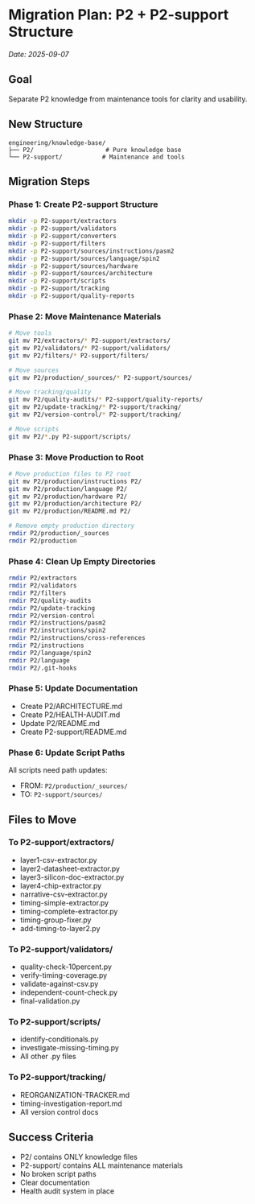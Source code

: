 # Migration Plan: P2 + P2-support Structure
*Date: 2025-09-07*

## Goal
Separate P2 knowledge from maintenance tools for clarity and usability.

## New Structure
```
engineering/knowledge-base/
├── P2/                    # Pure knowledge base
└── P2-support/           # Maintenance and tools
```

## Migration Steps

### Phase 1: Create P2-support Structure
```bash
mkdir -p P2-support/extractors
mkdir -p P2-support/validators
mkdir -p P2-support/converters
mkdir -p P2-support/filters
mkdir -p P2-support/sources/instructions/pasm2
mkdir -p P2-support/sources/language/spin2
mkdir -p P2-support/sources/hardware
mkdir -p P2-support/sources/architecture
mkdir -p P2-support/scripts
mkdir -p P2-support/tracking
mkdir -p P2-support/quality-reports
```

### Phase 2: Move Maintenance Materials
```bash
# Move tools
git mv P2/extractors/* P2-support/extractors/
git mv P2/validators/* P2-support/validators/
git mv P2/filters/* P2-support/filters/

# Move sources
git mv P2/production/_sources/* P2-support/sources/

# Move tracking/quality
git mv P2/quality-audits/* P2-support/quality-reports/
git mv P2/update-tracking/* P2-support/tracking/
git mv P2/version-control/* P2-support/tracking/

# Move scripts
git mv P2/*.py P2-support/scripts/
```

### Phase 3: Move Production to Root
```bash
# Move production files to P2 root
git mv P2/production/instructions P2/
git mv P2/production/language P2/
git mv P2/production/hardware P2/
git mv P2/production/architecture P2/
git mv P2/production/README.md P2/

# Remove empty production directory
rmdir P2/production/_sources
rmdir P2/production
```

### Phase 4: Clean Up Empty Directories
```bash
rmdir P2/extractors
rmdir P2/validators
rmdir P2/filters
rmdir P2/quality-audits
rmdir P2/update-tracking
rmdir P2/version-control
rmdir P2/instructions/pasm2
rmdir P2/instructions/spin2
rmdir P2/instructions/cross-references
rmdir P2/instructions
rmdir P2/language/spin2
rmdir P2/language
rmdir P2/.git-hooks
```

### Phase 5: Update Documentation
- Create P2/ARCHITECTURE.md
- Create P2/HEALTH-AUDIT.md
- Update P2/README.md
- Create P2-support/README.md

### Phase 6: Update Script Paths
All scripts need path updates:
- FROM: `P2/production/_sources/`
- TO: `P2-support/sources/`

## Files to Move

### To P2-support/extractors/
- layer1-csv-extractor.py
- layer2-datasheet-extractor.py
- layer3-silicon-doc-extractor.py
- layer4-chip-extractor.py
- narrative-csv-extractor.py
- timing-simple-extractor.py
- timing-complete-extractor.py
- timing-group-fixer.py
- add-timing-to-layer2.py

### To P2-support/validators/
- quality-check-10percent.py
- verify-timing-coverage.py
- validate-against-csv.py
- independent-count-check.py
- final-validation.py

### To P2-support/scripts/
- identify-conditionals.py
- investigate-missing-timing.py
- All other .py files

### To P2-support/tracking/
- REORGANIZATION-TRACKER.md
- timing-investigation-report.md
- All version control docs

## Success Criteria
- P2/ contains ONLY knowledge files
- P2-support/ contains ALL maintenance materials
- No broken script paths
- Clear documentation
- Health audit system in place
